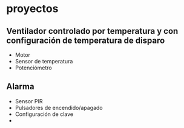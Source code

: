 # proyectos

## Ventilador controlado por temperatura y con configuración de temperatura de disparo
* Motor
* Sensor de temperatura
* Potenciómetro

## Alarma
* Sensor PIR
* Pulsadores de encendido/apagado
* Configuración de clave
*
